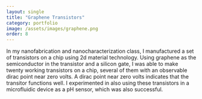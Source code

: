 ```yaml
---
layout: single
title: "Graphene Transistors"
category: portfolio
image: /assets/images/graphene.png
order: 8
---
```


In my nanofabrication and nanocharacterization class, I manufactured a set of transistors on a chip using 2d material technology. Using graphene as the semiconductor in the transistor and a silicon gate, I was able to make twenty working transistors on a chip, several of them with an observable dirac point near zero volts. A dirac point near zero volts indicates that the transitor functions well. I experimented in also using these transistors in a microfluidic device as a pH sensor, which was also successful.